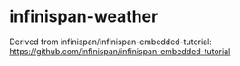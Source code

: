 # infinispan-weather
Derived from infinispan/infinispan-embedded-tutorial: https://github.com/infinispan/infinispan-embedded-tutorial
